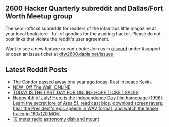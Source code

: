 ## 2600 Hacker Quarterly subreddit and Dallas/Fort Worth Meetup group
The semi-official subreddit for readers of the infamous little magazine at your local bookstore--full of goodies for the aspiring hacker. Please do not post links that violate the reddit's user agreement.

Want to see a new feature or contribute: 
Join us in [discord](https://dfw2600.dapla.net/chat) under #support or open an issue ticket at [dfw2600.dapla.net/issues](https://dfw2600.dapla.net/issues)

## Latest Reddit Posts
<!-- BLOG-POST-LIST:START -->
- [The Condor passed away one year ago today. Rest in peace Kevin.](https://www.reddit.com/r/2600/comments/1e4pi57/the_condor_passed_away_one_year_ago_today_rest_in/)
- [NEW 'Off The Wall' ONLINE](https://2600.com/wall/09-07-2024)
- [TODAY IS THE LAST DAY FOR ONLINE HOPE TICKET SALES](https://2600.com/content/today-last-day-online-hope-ticket-sales)
- [Happy 4th of July! Here is the Independence Day film homepage (1996). Learn the secret lore of Area 51, read cast bios, download screensavers, hear the President's epic speech in WAV format, and watch the teaser trailer in 160x120 MOV.](https://www.reddit.com/r/2600/comments/1dv77ki/happy_4th_of_july_here_is_the_independence_day/)
- [10 meter radio astronomy dish and mount](https://www.reddit.com/r/2600/comments/1dpd47a/10_meter_radio_astronomy_dish_and_mount/)
<!-- BLOG-POST-LIST:END -->

